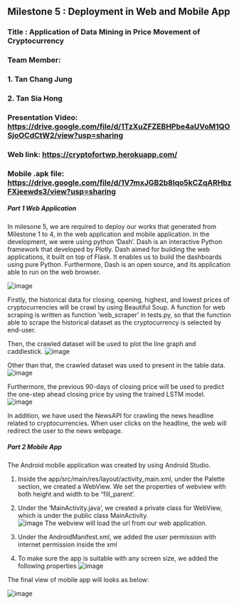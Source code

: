 ## Milestone 5 : Deployment in Web and Mobile App  

### Title : Application of Data Mining in Price Movement of Cryptocurrency

### Team Member: 
### 1. Tan Chang Jung
### 2. Tan Sia Hong

### Presentation Video: https://drive.google.com/file/d/1TzXuZFZEBHPbe4aUVoM1QOSjoOCdCtW2/view?usp=sharing

### Web link: https://cryptofortwp.herokuapp.com/

### Mobile .apk file: https://drive.google.com/file/d/1V7mxJGB2b8lqo5kCZqARHbzFXjeewds3/view?usp=sharing

##### Part 1 Web Application 
In milesone 5, we are required to deploy our works that generated from Milestone 1 to 4, in the web application and mobile application. In the development, we were using python ‘Dash’. Dash is an interactive Python framework that developed by Plotly. Dash aimed for building the web applications, it built on top of Flask. It enables us to build the dashboards using pure Python. Furthermore, Dash is an open source, and its application able to run on the web browser. 

![image](https://user-images.githubusercontent.com/55917583/85195253-72c4df00-b303-11ea-9110-42838cd952d3.png)

Firstly, the historical data for closing, opening, highest, and lowest prices of cryptocurrencies will be crawl by using Beautiful Soup. A function for web scraping is written as function ‘web_scraper’ in tests.py, so that the function able to scrape the historical dataset as the cryptocurrency is selected by end-user.

Then, the crawled dataset will be used to plot the line graph and caddlestick. 
![image](https://user-images.githubusercontent.com/55917583/85195273-98ea7f00-b303-11ea-9228-a8949af05f42.png)

Other than that, the crawled dataset was used to present in the table data. 
![image](https://user-images.githubusercontent.com/55917583/85195305-d8b16680-b303-11ea-9f1d-3a49e350f8a3.png)

Furthermore, the previous 90-days of closing price will be used to predict the one-step ahead closing price by using the trained LSTM model. 
![image](https://user-images.githubusercontent.com/55917583/85195318-e961dc80-b303-11ea-9e3c-3679a29c6dda.png)

In addition, we have used the NewsAPI for crawling the news headline related to cryptocurrencies. When user clicks on the headline, the web will redirect the user to the news webpage.  
 
##### Part 2 Mobile App 
The Android mobile application was created by using Android Studio.  

1. Inside the app/src/main/res/layout/activity_main.xml, under the Palette section, we created a WebView. We set the properties of webview with both height and width to be “fill_parent’. 

2. Under the ‘MainActivity.java’, we created a private class for WebView, which is under the public class MainActivity.  
![image](https://user-images.githubusercontent.com/55917583/85195335-0696ab00-b304-11ea-9e4e-24e786f2051b.png)
The webview will load the url from our web application. 

3. Under the AndroidManifest.xml, we added the user permission with internet permission inside the xml
<uses-permission android:name="android.permission.INTERNET"></uses-permission> 

4. To make sure the app is suitable with any screen size, we added the following properties
![image](https://user-images.githubusercontent.com/55917583/85195348-2af28780-b304-11ea-96fe-c3db7206f80e.png)

The final view of mobile app will looks as below:

![image](https://user-images.githubusercontent.com/55917583/85195359-3940a380-b304-11ea-953a-b6bb8d1bbb2b.png)
